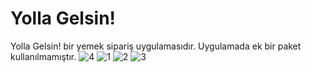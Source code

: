 # Yolla Gelsin!

Yolla Gelsin! bir yemek sipariş uygulamasıdır. Uygulamada ek bir paket kullanılmamıştır.
![4](https://user-images.githubusercontent.com/91018965/198135205-8971a8ab-b007-4b30-96d7-f758b873ed64.PNG)
![1](https://user-images.githubusercontent.com/91018965/198135209-30c53e06-3e5e-43a6-8f19-278279ed58a0.PNG)
![2](https://user-images.githubusercontent.com/91018965/198135218-2d2c7d3d-f38c-4425-babf-1ee89a474c1c.PNG)
![3](https://user-images.githubusercontent.com/91018965/198135222-5b59b8a6-f1c7-4d5a-a30e-96929dbcfc3e.PNG)
